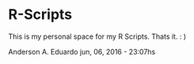 # R-Scripts
This is my personal space for my R Scripts. Thats it.  :  )

Anderson A. Eduardo
jun, 06, 2016 - 23:07hs
